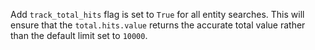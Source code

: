 Add `track_total_hits` flag is set to `True` for all entity searches. This will ensure that the `total.hits.value` returns the accurate total value rather than the default limit set to `10000`.